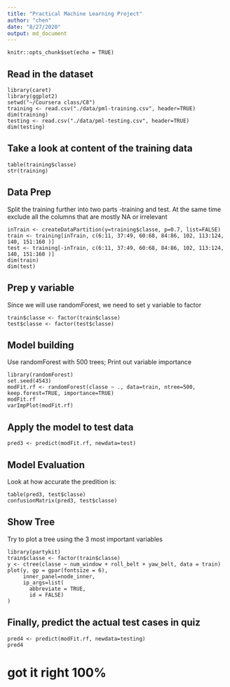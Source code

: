 ```yaml
---
title: "Practical Machine Learning Project"
author: "chen"
date: "8/27/2020"
output: md_document
---
```


```{r setup, include=FALSE}
knitr::opts_chunk$set(echo = TRUE)
```

## Read in the dataset
```{r}
library(caret)
library(ggplot2)
setwd("~/Coursera class/C8")
training <- read.csv("./data/pml-training.csv", header=TRUE)
dim(training)
testing <- read.csv("./data/pml-testing.csv", header=TRUE)
dim(testing)
```
## Take a look at content of the training data
```{r}
table(training$classe)
str(training)
```
## Data Prep
Split the training further into two parts -training and test.  At the same time exclude all the columns that are mostly NA or irrelevant
```{r}
inTrain <- createDataPartition(y=training$classe, p=0.7, list=FALSE)
train <- training[inTrain, c(6:11, 37:49, 60:68, 84:86, 102, 113:124, 140, 151:160 )]
test <- training[-inTrain, c(6:11, 37:49, 60:68, 84:86, 102, 113:124, 140, 151:160 )]
dim(train)
dim(test)
```

## Prep y variable
Since we will use randomForest, we need to set y variable to factor
```{r}
train$classe <- factor(train$classe)
test$classe <- factor(test$classe)
```

## Model building
Use randomForest with 500 trees; Print out variable importance

```{r}
library(randomForest)
set.seed(4543)
modFit.rf <- randomForest(classe ~ ., data=train, ntree=500, keep.forest=TRUE, importance=TRUE)
modFit.rf
varImpPlot(modFit.rf)
```
## Apply the model to test data
```{r}
pred3 <- predict(modFit.rf, newdata=test)
```

## Model Evaluation
Look at how accurate the predition is:
```{r}
table(pred3, test$classe)
confusionMatrix(pred3, test$classe)
```

## Show Tree
Try to plot a tree using the 3 most important variables

```{r}
library(partykit)
train$classe <- factor(train$classe)
y <- ctree(classe ~ num_window + roll_belt + yaw_belt, data = train)
plot(y, gp = gpar(fontsize = 6),  
     inner_panel=node_inner,
     ip_args=list(
       abbreviate = TRUE, 
       id = FALSE)
)
```


## Finally, predict the actual test cases in quiz
```{r}
pred4 <- predict(modFit.rf, newdata=testing)
pred4
```
# got it right 100%
